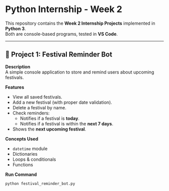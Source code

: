# Python Internship - Week 2

This repository contains the **Week 2 Internship Projects** implemented in **Python 3**.  
Both are console-based programs, tested in **VS Code**.

---

## 📌 Project 1: Festival Reminder Bot

**Description**  
A simple console application to store and remind users about upcoming festivals.

**Features**
- View all saved festivals.
- Add a new festival (with proper date validation).
- Delete a festival by name.
- Check reminders:
  - Notifies if a festival is **today**.
  - Notifies if a festival is within the **next 7 days**.
- Shows the **next upcoming festival**.

**Concepts Used**
- `datetime` module
- Dictionaries
- Loops & conditionals
- Functions

**Run Command**
```bash
python festival_reminder_bot.py

